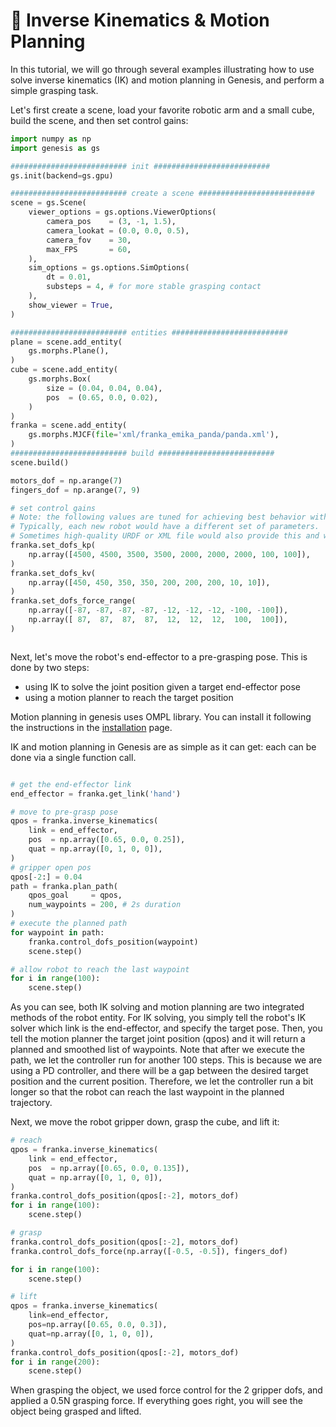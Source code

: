 # 🦾 Inverse Kinematics & Motion Planning

In this tutorial, we will go through several examples illustrating how to use solve inverse kinematics (IK) and motion planning in Genesis, and perform a simple grasping task.

Let's first create a scene, load your favorite robotic arm and a small cube, build the scene, and then set control gains:
```python
import numpy as np
import genesis as gs

########################## init ##########################
gs.init(backend=gs.gpu)

########################## create a scene ##########################
scene = gs.Scene(
    viewer_options = gs.options.ViewerOptions(
        camera_pos    = (3, -1, 1.5),
        camera_lookat = (0.0, 0.0, 0.5),
        camera_fov    = 30,
        max_FPS       = 60,
    ),
    sim_options = gs.options.SimOptions(
        dt = 0.01,
        substeps = 4, # for more stable grasping contact
    ),
    show_viewer = True,
)

########################## entities ##########################
plane = scene.add_entity(
    gs.morphs.Plane(),
)
cube = scene.add_entity(
    gs.morphs.Box(
        size = (0.04, 0.04, 0.04),
        pos  = (0.65, 0.0, 0.02),
    )
)
franka = scene.add_entity(
    gs.morphs.MJCF(file='xml/franka_emika_panda/panda.xml'),
)
########################## build ##########################
scene.build()

motors_dof = np.arange(7)
fingers_dof = np.arange(7, 9)

# set control gains
# Note: the following values are tuned for achieving best behavior with Franka
# Typically, each new robot would have a different set of parameters.
# Sometimes high-quality URDF or XML file would also provide this and will be parsed.
franka.set_dofs_kp(
    np.array([4500, 4500, 3500, 3500, 2000, 2000, 2000, 100, 100]),
)
franka.set_dofs_kv(
    np.array([450, 450, 350, 350, 200, 200, 200, 10, 10]),
)
franka.set_dofs_force_range(
    np.array([-87, -87, -87, -87, -12, -12, -12, -100, -100]),
    np.array([ 87,  87,  87,  87,  12,  12,  12,  100,  100]),
)
```

```{figure} ../../_static/images/IK_mp_grasp.png
```
Next, let's move the robot's end-effector to a pre-grasping pose. This is done by two steps:
- using IK to solve the joint position given a target end-effector pose
- using a motion planner to reach the target position
  
Motion planning in genesis uses OMPL library. You can install it following the instructions in the [installation](../overview/installation.md) page.

IK and motion planning in Genesis are as simple as it can get: each can be done via a single function call.
```python

# get the end-effector link
end_effector = franka.get_link('hand')

# move to pre-grasp pose
qpos = franka.inverse_kinematics(
    link = end_effector,
    pos  = np.array([0.65, 0.0, 0.25]),
    quat = np.array([0, 1, 0, 0]),
)
# gripper open pos
qpos[-2:] = 0.04
path = franka.plan_path(
    qpos_goal     = qpos,
    num_waypoints = 200, # 2s duration
)
# execute the planned path
for waypoint in path:
    franka.control_dofs_position(waypoint)
    scene.step()

# allow robot to reach the last waypoint
for i in range(100):
    scene.step()

```
As you can see, both IK solving and motion planning are two integrated methods of the robot entity. For IK solving, you simply tell the robot's IK solver which link is the end-effector, and specify the target pose. Then, you tell the motion planner the target joint position (qpos) and it will return a planned and smoothed list of waypoints. Note that after we execute the path, we let the controller run for another 100 steps. This is because we are using a PD controller, and there will be a gap between the desired target position and the current position. Therefore, we let the controller run a bit longer so that the robot can reach the last waypoint in the planned trajectory.

Next, we move the robot gripper down, grasp the cube, and lift it:
```python
# reach
qpos = franka.inverse_kinematics(
    link = end_effector,
    pos  = np.array([0.65, 0.0, 0.135]),
    quat = np.array([0, 1, 0, 0]),
)
franka.control_dofs_position(qpos[:-2], motors_dof)
for i in range(100):
    scene.step()

# grasp
franka.control_dofs_position(qpos[:-2], motors_dof)
franka.control_dofs_force(np.array([-0.5, -0.5]), fingers_dof)

for i in range(100):
    scene.step()

# lift
qpos = franka.inverse_kinematics(
    link=end_effector,
    pos=np.array([0.65, 0.0, 0.3]),
    quat=np.array([0, 1, 0, 0]),
)
franka.control_dofs_position(qpos[:-2], motors_dof)
for i in range(200):
    scene.step()
```
When grasping the object, we used force control for the 2 gripper dofs, and applied a 0.5N grasping force. If everything goes right, you will see the object being grasped and lifted.
